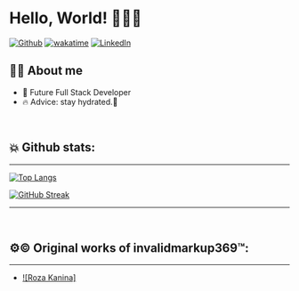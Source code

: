 # Hello, World! 👨‍💻🌐


[![Github](https://img.shields.io/github/followers/invalidmarkup369?label=Follow&style=social)](https://github.com/invalidmarkup369)
[![wakatime](https://wakatime.com/badge/user/c39b5ada-1b1e-4b60-86b8-758fd0623aa4.svg)](https://wakatime.com/@c39b5ada-1b1e-4b60-86b8-758fd0623aa4)
[![LinkedIn](https://img.shields.io/badge/LinkedIn-0077B5?style=for-the-badge&logo=linkedin&logoColor=white)](https://www.linkedin.com/in/naum-dumovski-200799236/)





## 🙋‍♂️ About me


- 🚀 Future Full Stack Developer
- 🔥 Advice: stay hydrated.🙏

<br />

  
## 💥 Github stats:
 
 <hr>


[![Top Langs](https://github-readme-stats.vercel.app/api/top-langs/?username=invalidmarkup369&show_icons=true&theme=dark&layout=compact&hide_title=true)](https://github.com/invalidmarkup369)
 
[![GitHub Streak](http://github-readme-streak-stats.herokuapp.com?user=invalidmarkup369&theme=gruvbox&date_format=M%20j%5B%2C%20Y%5D)](https://git.io/streak-stats)
<hr>

<br />

## ⚙© Original works of invalidmarkup369™:

<hr>

- [![Roza Kanina]](https://alternativna-medicina.com.mk)






 






